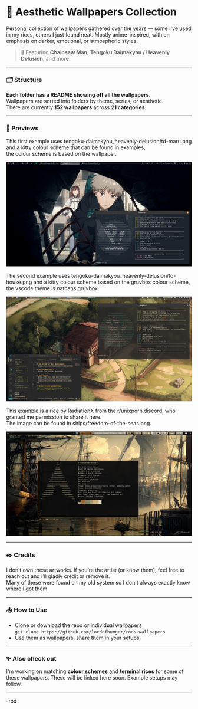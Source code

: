 # 🎴 Aesthetic Wallpapers Collection

Personal collection of wallpapers gathered over the years — some I've used in my rices, others I just found neat. Mostly anime-inspired, with an emphasis on darker, emotional, or atmospheric styles.

> 🌌 Featuring **Chainsaw Man**, **Tengoku Daimakyou / Heavenly Delusion**, and more.

---

### 🗂️ Structure
**Each folder has a README showing off all the wallpapers.**  
Wallpapers are sorted into folders by theme, series, or aesthetic.  
There are currently **152 wallpapers** across **21 categories**.  

---

### 🧩 Previews

This first example uses tengoku-daimakyou_heavenly-delusion/td-maru.png and a kitty colour scheme that can be found in examples,<br>
the colour scheme is based on the wallpaper.

<img src="examples/td-maru-example.png" alt="Example using td-maru and special kitty theme."/>

The second example uses tengoku-daimakyou_heavenly-delusion/td-house.png and a kitty colour scheme based on the gruvbox colour scheme,<br>
the vscode theme is nathans gruvbox.

<img src="examples/td-house-example.png" alt="Example using td-house and special kitty theme."/>  

This example is a rice by RadiationX from the r/unixporn discord, who granted me permission to share it here.  
The image can be found in ships/freedom-of-the-seas.png.  

<img src="examples/RadiationX-rice.png" alt="Example using freedom-of-the-seas in Arch Linux, by RadiationX."/> 

---

### ✒️ Credits

I don’t own these artworks. If you’re the artist (or know them), feel free to reach out and I’ll gladly credit or remove it.  
Many of these were found on my old system so I don't always exactly know where I got them.

---

### 📥 How to Use

- Clone or download the repo or individual wallpapers  
	`git clone https://github.com/lordofhunger/rods-wallpapers`  
- Use them as wallpapers, share them in your setups

---

### ✨ Also check out

I'm working on matching **colour schemes** and **terminal rices** for some of these wallpapers. These will be linked here soon. Example setups may follow.

---

-rod


